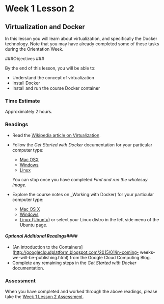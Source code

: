 # Week 1 Lesson 2 #
## Virtualization and Docker ##

In this lesson you will learn about virtualization, and specifically the
Docker technology.  Note that you may have already completed some of
these tasks during the Orientation Week.

###Objectives ###

By the end of this lesson, you will be able to:

- Understand the concept of virtualization
- Install Docker
- Install and run the course Docker container

### Time Estimate ###

Approximately 2 hours.

### Readings ####
- Read the [Wikipedia article on Virtualization](https://en.wikipedia.org/wiki/Virtualization).
- Follow the _Get Started with Docker_ documentation for your particular computer type:
  - [Mac OSX](http://docs.docker.com/mac/started/)
  - [Windows](http://docs.docker.com/windows/started/)
  - [Linux](http://docs.docker.com/linux/started/)
  
  You can stop once you have completed _Find and run the whalesay image_.

- Explore the course notes on _Working with Docker) for your particular computer type:
  - [Mac OS X](Working-with-Docker-OSX.md)
  - [Windows](Working-with-Docker-Win.md)
  - [Linux (Ubuntu)](https://docs.docker.com/installation/ubuntulinux/) or select your Linux distro
    in the left side menu of the Ubuntu page.
  
#### *Optional Additional Readings*####

- [An introduction to the
Containers](http://googlecloudplatform.blogspot.com/2015/01/in-coming-
weeks-we-will-be-publishing.html) from the Google Cloud Computing Blog.
- Complete any remaining steps in the _Get Started with Docker_ documentation.

### Assessment ###

When you have completed and worked through the above readings, please
take the [Week 1 Lesson 2
Assessment](https://learn.illinois.edu/mod/quiz/view.php?id=1095473).



